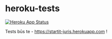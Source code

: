# heroku-tests

[![Heroku App Status](http://heroku-shields.herokuapp.com/startit-juris)](https://startit-juris.herokuapp.com)

Tests būs te - https://startit-juris.herokuapp.com !
